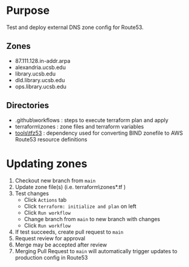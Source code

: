 # Purpose
Test and deploy external DNS zone config for Route53.

## Zones
- 87.111.128.in-addr.arpa
- alexandria.ucsb.edu
- library.ucsb.edu
- dld.library.ucsb.edu
- ops.library.ucsb.edu

## Directories
- .github\workflows : steps to execute terraform plan and apply 
- terraform\zones   : zone files and terraform variables
- [tools\tfz53]() : dependency used for converting BIND zonefile to AWS Route53 resource definitions

# Updating zones
1. Checkout new branch from `main`
2. Update zone file(s) (i.e. terraform\zones\*.tf )
3. Test changes
   - Click `Actions` tab
   - Click `terraform: initialize and plan` on left
   - Click `Run workflow`
   - Change branch from `main` to new branch with changes
   - Click `Run workflow`
4. If test succeeds, create pull request to `main`
5. Request review for approval
6. Merge may be accepted after review
7. Merging Pull Request to `main` will automatically trigger updates to production config in Route53